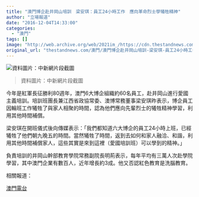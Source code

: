 ```yaml
---
title: "澳門博企赴井岡山培訓　梁安琪：員工24小時工作　應向革命烈士學犧牲精神"
author: "立場報道"
date: "2016-12-04T14:33:00"
categories:
  - "澳門"
tags: []
image: "http://web.archive.org/web/2021im_/https://cdn.thestandnews.com/media/photos/cache/leungonkei_pXbsP_1200x0.png"
original_url: "thestandnews.com/澳門/澳門博企赴井岡山培訓-梁安琪-員工24小時工作-應向革命烈士學犧牲精神"
---
```

![資料圖片：中新網片段截圖](http://web.archive.org/web/2021im_/https://cdn.thestandnews.com/media/photos/cache/leungonkei_pXbsP_1200x0.png)

> 資料圖片：中新網片段截圖

今年是紅軍長征勝利80週年，澳門6大博企組織約60名員工，赴井岡山進行愛國主義培訓。培訓班團長兼江西省政協常委、澳博常務董事梁安琪昨表示，博企員工因輪班工作犧牲了與家人相聚的時間，認為他們應向先輩烈士的犧牲精神學習，利用其他時間補償。

梁安琪在開班儀式後向傳媒表示：「我們都知道六大博企的員工24小時上班，已經犧牲了他們朝九晚五的時間。當然犧牲了時間，返到去如何和家人融洽、和諧，利用其他時間補償家人，這些其實是來到這裡（愛國培訓班）可以學到的精神。」

負責培訓的井岡山幹部教育學院常務副院長明荊表示，每年平均有三萬人次赴學院學習，其中澳門企業有數百人，近年增長約3成。他又否認紅色教育是洗腦教育。

相關報道：

[澳門電台](http://web.archive.org/web/20210628183534/http://www.tdm.com.mo/c_news/radio_news.php?id=316260)